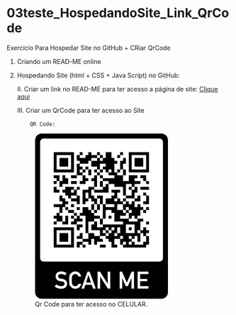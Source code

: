 # 03teste_HospedandoSite_Link_QrCode
Exercicio Para Hospedar Site no GitHub + CRiar QrCode

1.  Criando um READ-ME online

2.	Hospedando Site (html + CSS + Java Script) no GitHub:

    II.	Criar um link no READ-ME para ter acesso a página de site:
        <a href="https://thi2030.github.io/03teste_HospedandoSite_Link_QrCode/" type= "_blank">Clique aqui</a>

    III.	Criar um QrCode para ter acesso ao Site

            QR Code:

    <figure>
        <img src="qrCode.png" alt="Coloque a camera do celular por cima.">
        <figcaption>Qr Code para ter acesso no CELULAR.</figcaption>
    </figure>
